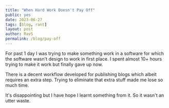 ```yaml
---
title: "When Hard Work Doesn't Pay Off"
public: yes
date: 2023-06-27
tags: [blog, rant]
layout: post
author: RavS
permalink: /blog/pay-off
---
```


For past 1 day I was trying to make something work in a software for which the software wasn't design to work in first place. I spent almost 10+ hours trying to make it work but finally gave up now. 

There is a decent workflow developed for publishing blogs which albeit requires an extra step. Trying to eliminate that extra stuff made me lose so much time. 

It's disappointing but I have hope I learnt something from it. So it wasn't an utter waste. 
